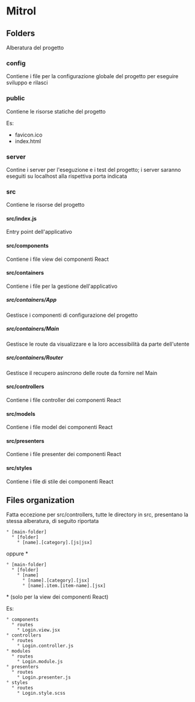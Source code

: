
# Mitrol



## Folders
Alberatura del progetto

### config
Contiene i file per la configurazione globale del progetto per eseguire sviluppo e rilasci

### public
Contiene le risorse statiche del progetto

Es:
* favicon.ico
* index.html

### server
Contine i server per l'eseguzione e i test del progetto; i server saranno eseguiti su localhost alla rispettiva porta indicata

### src
Contiene le risorse del progetto

#### src/index.js
Entry point dell'applicativo

#### src/components
Contiene i file view dei componenti React

#### src/containers
Contiene i file per la gestione dell'applicativo

##### src/containers/App
Gestisce i componenti di configurazione del progetto

##### src/containers/Main
Gestisce le route da visualizzare e la loro accessibilità da parte dell'utente

##### src/containers/Router
Gestisce il recupero asincrono delle route da fornire nel Main

#### src/controllers
Contiene i file controller dei componenti React

#### src/models
Contiene i file model dei componenti React

#### src/presenters
Contiene i file presenter dei componenti React

#### src/styles
Contiene i file di stile dei componenti React


## Files organization
Fatta eccezione per src/controllers, tutte le directory in src, presentano la stessa alberatura, di seguito riportata
``` plain/text
° [main-folder]
  ° [folder]
    ° [name].[category].[js|jsx]
```

oppure \*
``` plain/text
° [main-folder]
  ° [folder]
    ° [name]
      ° [name].[category].[jsx]
      ° [name].item.[item-name].[jsx]
```

\* (solo per la view dei componenti React)


Es:
``` plain/text
° components
  ° routes
    ° Login.view.jsx
° controllers
  ° routes
    ° Login.controller.js
° modules
  ° routes
    ° Login.module.js
° presenters
  ° routes
    ° Login.presenter.js
° styles
  ° routes
    ° Login.style.scss
```
